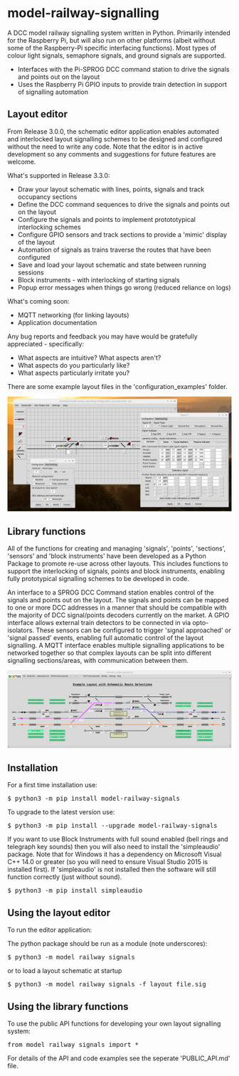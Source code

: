 # model-railway-signalling

A DCC model railway signalling system written in Python. Primarily intended for the Raspberry Pi, but 
will also run on other platforms (albeit without some of the Raspberry-Pi specific interfacing functions). 
Most types of colour light signals, semaphore signals, and ground signals are supported.
* Interfaces with the Pi-SPROG DCC command station to drive the signals and points out on the layout
* Uses the Raspberry Pi GPIO inputs to provide train detection in support of signalling automation

## Layout editor

From Release 3.0.0, the schematic editor application enables automated and interlocked layout signalling 
schemes to be designed and configured without the need to write any code. Note that the editor is in
active development so any comments and suggestions for future features are welcome.

What's supported in Release 3.3.0:
* Draw your layout schematic with lines, points, signals and track occupancy sections
* Define the DCC command sequences to drive the signals and points out on the layout
* Configure the signals and points to implement protototypical interlocking schemes
* Configure GPIO sensors and track sections to provide a 'mimic' display of the layout
* Automation of signals as trains traverse the routes that have been configured
* Save and load your layout schematic and state between running sessions
* Block instruments - with interlocking of starting signals
* Popup error messages when things go wrong (reduced reliance on logs)

What's coming soon:
* MQTT networking (for linking layouts)
* Application documentation

Any bug reports and feedback you may have would be gratefully appreciated - specifically:
* What aspects are intuitive? What aspects aren't?
* What aspects do you particularly like?
* What aspects particularly irritate you?

There are some example layout files in the 'configuration_examples' folder.

![Example Screenshot](https://github.com/johnrm174/model-railway-signalling/blob/main/README_screenshot2.png)
## Library functions

All of the functions for creating and managing 'signals', 'points', 'sections', 'sensors' and 'block instruments' 
have been developed as a Python Package to promote re-use across other layouts. This includes functions to support 
the interlocking of signals, points and block instruments, enabling fully prototypical signalling schemes to be 
developed in code.

An interface to a SPROG DCC Command station enables control of the signals and points out on the layout. 
The signals and points can be mapped to one or more DCC addresses in a manner that should be compatible with 
the majority of DCC signal/points decoders currently on the market. A GPIO interface allows external train 
detectors to be connected in via opto-isolators. These sensors can be configured to trigger 'signal approached' 
or 'signal passed' events, enabling full automatic control of the layout signalling. A MQTT interface enables 
multiple signalling applications to be networked together so that complex layouts can be split into different 
signalling sections/areas, with communication between them.

![Example Screenshot](https://github.com/johnrm174/model-railway-signalling/blob/main/README_screenshot1.png)

## Installation

For a first time installation use:
<pre>
$ python3 -m pip install model-railway-signals 
</pre>
To upgrade to the latest version use:
<pre>
$ python3 -m pip install --upgrade model-railway-signals 
</pre>
If you want to use Block Instruments with full sound enabled (bell rings and telegraph key sounds)
then you will also need to install the 'simpleaudio' package. Note that for Windows it has a dependency 
on Microsoft Visual C++ 14.0 or greater (so you will need to ensure Visual Studio 2015 is installed first).
If 'simpleaudio' is not installed then the software will still function correctly (just without sound).
<pre>
$ python3 -m pip install simpleaudio
</pre>

## Using the layout editor

To run the editor application:

The python package should be run as a module (note underscores):
<pre>
$ python3 -m model_railway_signals
</pre>
or to load a layout schematic at startup
<pre>
$ python3 -m model_railway_signals -f layout_file.sig
</pre>

## Using the library functions

To use the public API functions for developing your own layout signalling system:
<pre>
from model_railway_signals import * 
</pre>
For details of the API and code examples see the seperate 'PUBLIC_API.md' file.


